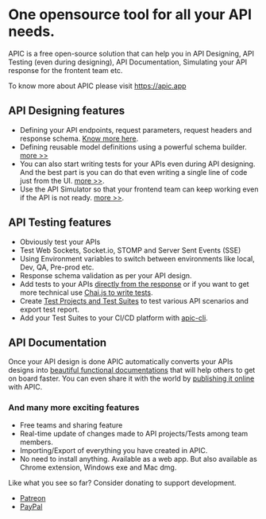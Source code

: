# One opensource tool for all your API needs.

APIC is a free open-source solution that can help you in API Designing, API Testing (even during designing), API Documentation, Simulating your API response for the frontent team etc.

To know more about APIC please visit https://apic.app

## API Designing features
- Defining your API endpoints, request parameters, request headers and response schema. [Know more here](https://docs.apic.app/designer/create-endpoint "Know more here").
- Defining reusable model definitions using a powerful schema builder. [more >>](https://docs.apic.app/designer/create-model "Know more here")
- You can also start writing tests for your APIs even during API designing. And the best part is you can do that even writing a single line of code just from the UI. [more >>](https://docs.apic.app/designer/write-api-tests-starting-from-design-phase "Know more here").
- Use the API Simulator so that your frontend team can keep working even if the API is not ready. [more >>](https://docs.apic.app/simulator "Know more here").

## API Testing features
- Obviously test your APIs
- Test Web Sockets, Socket.io, STOMP and Server Sent Events (SSE)
- Using Environment variables to switch between environments like local, Dev, QA, Pre-prod etc.
- Response schema validation as per your API design.
- Add tests to your APIs [directly from the response](https://docs.apic.app/tester/using-test-builder "directly from the response") or if you want to get more technical use [Chai.js to write tests](https://docs.apic.app/tester/writing-test-cases "Chai.js to write tests").
- Create [Test Projects and Test Suites](https://docs.apic.app/tester/creating-test-suits "Test Projects and Test Suites") to test various API scenarios and export test report.
- Add your Test Suites to your CI/CD platform with [apic-cli](https://docs.apic.app/cicd-integration "apic-cli").

## API Documentation
Once your API design is done APIC automatically converts your APIs designs into [beautiful functional documentations](https://docs.apic.app/docs "beautiful functional documentations") that will help others to get on board faster. You can even share it with the world by [publishing it online](https://docs.apic.app/dashboard/published-docs "publishing it online") with APIC.

### And many more exciting features
- Free teams and sharing feature
- Real-time update of changes made to API projects/Tests among team members.
- Importing/Export of everything you have created in APIC.
- No need to install anything. Available as a web app. But also available as Chrome extension, Windows exe and Mac dmg.

Like what you see so far? Consider donating to support development.
- [Patreon](https://www.patreon.com/apic_app "Patreon (Bijaya Dash)")
- [PayPal](https://www.paypal.me/bdash4)
